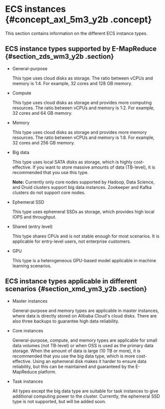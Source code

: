 # ECS instances {#concept_axl_5m3_y2b .concept}

This section contains information on the different ECS instance types.

## ECS instance types supported by E-MapReduce {#section_zds_wm3_y2b .section}

-   General-purpose

    This type uses cloud disks as storage. The ratio between vCPUs and memory is 1:4. For example, 32 cores and 128 GB memory.

-   Compute

    This type uses cloud disks as storage and provides more computing resources. The ratio between vCPUs and memory is 1:2. For example, 32 cores and 64 GB memory.

-   Memory

    This type uses cloud disks as storage and provides more memory resources. The ratio between vCPUs and memory is 1:8. For example, 32 cores and 256 GB memory.

-   Big data

    This type uses local SATA disks as storage, which is highly cost-effective. If you want to store massive amounts of data \(TB-level\), it is recommended that you use this type.

    **Note:** Currently only core nodes supported by Hadoop, Data Science, and Druid clusters support big data instances. Zookeeper and Kafka clusters do not support core nodes.

-   Ephemeral SSD

    This type uses ephemeral SSDs as storage, which provides high local IOPS and throughput.

-   Shared \(entry level\)

    This type shares CPUs and is not stable enough for most scenarios. It is applicable for entry-level users, not enterprise customers.

-   GPU

    This type is a heterogeneous GPU-based model applicable in machine learning scenarios.


## ECS instance types applicable in different scenarios {#section_xmd_ym3_y2b .section}

-   Master instances

    General-purpose and memory types are applicable in master instances, where data is directly stored on Alibaba Cloud's cloud disks. There are also three backups to guarantee high data reliability.

-   Core instances

    General-purpose, compute, and memory types are applicable for small data volumes \(not TB-level\) or when OSS is used as the primary data storage. When the amount of data is large \(10 TB or more\), it is recommended that you use the big data type, which is more cost-effective. Using an ephemeral disk makes it harder to ensure data reliability, but this can be maintained and guaranteed by the E-MapReduce platform.

-   Task instances

    All types except the big data type are suitable for task instances to give additional computing power to the cluster. Currently, the ephemeral SSD type is not supported, but will be added soon.


